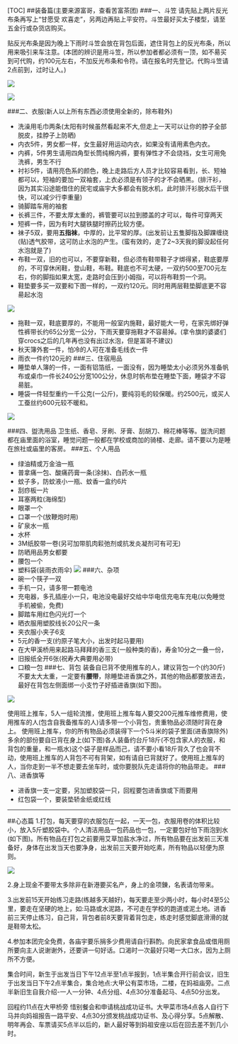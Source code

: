 [TOC]
##装备篇(主要来源富哥，查看苦富茶团)
###一、斗笠
请先贴上两片反光布条再写上“甘愿受  欢喜走”，另两边再贴上平安符。斗笠最好买太子楼型，请至五金行或杂货店购买。

贴反光布条是因为晚上下雨时斗笠会放在背包后面，遮住背包上的反光布条，所以用来吸引来车注意。(本团的辨识是用斗笠，所以参加者都必须有一顶，如不昜买到可代购，约100元左右，不加反光布条和令符。请在报名时先登记。代购斗笠请2点前到，过时让人。)

![](./_image/2017-03-08-16-18-04.jpg)

![](./_image/2017-03-08-16-18-18.jpg)
    
###二、衣服(新人以上所有东西必须使用全新的，除布鞋外)
- 洗澡用毛巾两条(太阳有时候虽然看起来不大,但走上一天可以让你的脖子全部脱皮，挂脖子上防晒)
- 内衣5件，男女都一样，女生最好用运动内衣，如果没有请用素色内衣。
- 内裤，5件男生请用四角型长筒纯棉内裤，要有弹性才不会烧裆，女生可用免洗裤，男生不行
- 衬衫5件，请用亮色系的颜色，晚上走路后方人员才比较容易看到，长、短袖都可以，短袖的要加一双袖套，上衣必须是有领子的才不会晒黑。(排汗衫，因为其实沿途能借住的民宅或庙宇大多都会有脱水机，此时排汗衫脱水后干很快，可以减少行李重量)
- 骑脚踏车用的袖套
- 长裤三件，不要太厚太重的，裤管要可以拉到膝盖的才可以，每件可穿两天
- 短裤一件，因为有时大腿铁腿时擦药比较方便。
- 袜子5双，要用**五指袜**，中厚的，比平常的厚。(出发前让五隻脚指及脚踝缠绕(贴)透气胶带，这可防止水泡的产生。(蛮有效的，走了2~3天我的脚没起任何水泡就是了)
- 布鞋一双，旧的也可以，不要穿新鞋，但必须有鞋带鞋子才绑得紧，鞋底要厚的，不可穿休闲鞋，登山鞋，布鞋。鞋底也不可太硬，一双约500至700元左右，你的脚指如果太宽，走路时会压到小姆指，可以将布鞋剪一个洞。
- 鞋垫要多买一双要和下图一样的，一双约120元。同时用两层鞋垫脚底更不容昜起水泡

![](./_image/348555195.jpg)

- 拖鞋一双，鞋底要厚的，不能用一般室内施鞋，最好能大一号，在家先绑好弹性裤带长约65公分宽一公分，下雨天要穿拖鞋才不容昜掉。(拿令旗的婆婆们穿crocs之后的几年再也没有出过水泡，但是富哥不建议)
- 秋天簿外套一件，怕冷的人可在准备毛线衣一件
- 雨衣一件约120元的
###三、住宿用品
- 睡垫单人簿的一件，一面有铝箔纸，一面没有，因为睡垫太小必须另外准备帆布或桌巾一件长240公分宽100公分，休息时帆布垫在睡垫下面，睡袋才不容昜脏。
- 睡袋一件轻型重约一千公克(一公斤)，要纯羽毛的较保暖。约2500元，或买人工蚕丝约600元较不暖和。

![](./_image/screenshot-2.png)

###四、盥洗用品
卫生纸、香皂、牙刷、牙膏、刮胡刀、棉花棒等等。盥洗问题都在庙里面的浴室，睡觉问题一般都在学校或商加的骑楼、走廊。请不要以为是睡在旅社或庙里的客房。
###五、个人用品 
- 绿油精或万金油一瓶
- 普拿痛一包、酸痛药膏一条(涂抹)、白药水一瓶
- 蚊子多，防蚊液小一瓶、蚊香一盒约6片
- 刮痧板一片
- 耳塞两粒(海绵型)
- 眼罩一个
- 口罩一个(放鞭炮时用)
- 矿泉水一瓶
- 水杯
- 3M纸胶带一卷(另可加带肌肉鬏弛剂或抗发炎凝剂可有可无)
- 防晒用品男女都要
- 腰包一个
- 塑料袋(装雨衣雨伞)
![](./_image/2017-02-14-16-01-04.jpg)
###六、杂项
- 碗一个筷孑一双
- 手机一只，请多带一颗电池
- 充电器，多孔插座小一只，电池没电最好交给中华电信充电车充电(以免睡觉手机被偷，免费)
- 脚踏车用红色闪光灯一个
- 晒衣服用塑胶线长20公尺一条
- 夹衣服小夹子6支
- 5元的香一支(约原子笔大小，出发时起马要用)
- 在大甲溪桥用来起路马拜拜的香三支(一般种类的香)，寿金10分之一叠一份，
- 旧报纸全开6张(祝寿大典要用必带)
- 口粮一包
###七、背包
装备自已背不使用推车的人，建议背包一个(约30斤)不要太大太重，一定要有**腰带**，除睡垫进香旗之外，其他的物品都要放进去，最好在背包左侧面绑一小支竹子好插进香旗(如下图)。

![](./_image/screenshot-3.png)

使用班上推车，5人一组轮流推，使用班上推车每人要交200元推车维修费用，使用推车的人(包含自我备推车的人)请多带一个小背包，贵重物品必须随时背在身上。 使用班上推车，你的所有物品必须装得下一个5斗米的袋子里面(进香旗除外)多余的部份要自已背在身上(如下图)各人装备约台斤18斤(不包含家人的衣服，和背包的重量，和一瓶水)这个袋子是样品而己，请不要小看18斤背久了也会背不动，使用班上推车的人背包不可有背架，如有请自已背就好了。使用班上推车的人，当你走到一半不想走要去坐车时，或你要脱队先走请将你的物品带走。
###八、进香旗等
- 进香旗一支一定要，另加塑胶袋一只，回程要包进香旗或下雨要用
- 红包袋一个，要装垫轿金纸或红线
---------------
##心态篇
1.打包，每天要穿的衣服包在一起，一天一包，衣服用卷的体积比较小，放入5斤塑胶袋中。个人清洁用品一包药品也一包，一定要包好怕下雨泡到水(如下图)。所有物品在打包之前要用艾草加盐水净过，所有物品要在出发前三天准备好，身体在出发当天也要净身，出发前三天要开始吃素，所有物品以轻便为原则。

![](./_image/screenshot.png)

2.身上现金不要带太多除非在新港要买名产，身上的金项錬，名表请勿带来。

3.出发前15天开始练习走路(练越多天越好)，每天要走至少两小时，每小时4至5公里，要走在坚硬的地上，如:马路或水泥路，不可走在学校的跑道或泥土地。进香前三天停止练习，自己背，背包者前8天要背着背包走，练走时感觉脚底滑滑的就是鞋带太松。

4.参加本团完全免费，各庙宇要乐捐多少费用请自行斟酌。向民家拿食品或借用厕所要向主人说谢谢外，还要讲一句好话。口渴时一次最好只喝一大口水，因为上厕所不方便。

集合时间，新生于出发当日下午12点半至1点半报到，1点半集合开行前会议，旧生于出发当日下午2点半集合，集合地点:大甲公有菜市场，二楼，在妈祖庙旁。二点半新旧生自我介绍-一人一分钟、4点分组、4点30分准备起马、4点50分出发。

回程约11点在大甲桥旁 惜别餐会和申请桃战成功证书。大甲菜市场4点各人自行下马并向妈祖报告一路平安、4点30分颁发桃战成功证书、及心得分享。5点解散、明年再会、车票请买5点半以后的，新人最好等到妈祖安座以后在回去差不到几小时。
 
